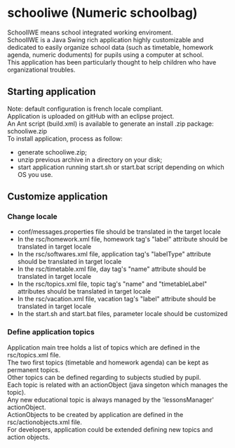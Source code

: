 # schooliwe (Numeric schoolbag)

SchoolIWE means school integrated working enviroment.<br>
SchoolIWE is a Java Swing rich application highly customizable and dedicated to easily organize school data (such as timetable, homework agenda, numeric doduments) for pupils using a computer at school.<br>
This application has been particularly thought to help children who have organizational troubles.

## Starting application
Note: default configuration is french locale compliant.<br>
Application is uploaded on gitHub with an eclipse project.<br>
An Ant script (build.xml) is available to generate an install .zip package: schooliwe.zip<br>
To install application, process as follow:
* generate schooliwe.zip;
* unzip previous archive in a directory on your disk;
* start application running start.sh or start.bat script depending on which OS you use.

## Customize application
### Change locale
* conf/messages.properties file should be translated in the target locale
* In the rsc/homework.xml file, homework tag's "label" attribute should be translated in target locale
* In the rsc/softwares.xml file, application tag's "labelType" attribute should be translated in target locale
* In the rsc/timetable.xml file, day tag's "name" attribute should be translated in target locale
* In the rsc/topics.xml file, topic tag's "name" and "timetableLabel" attributes should be translated in target locale
* In the rsc/vacation.xml file, vacation tag's "label" attribute should be translated in target locale
* In the start.sh and start.bat files, parameter locale should be customized

### Define application topics
Application main tree holds a list of topics which are defined in the rsc/topics.xml file.<br>
The two first topics (timetable and homework agenda) can be kept as permanent topics.<br>
Other topics can be defined regarding to subjects studied by pupil.<br>
Each topic is related with an actionObject (java singeton which manages the topic).<br>
Any new educational topic is always managed by the 'lessonsManager' actionObject.<br>
ActionObjects to be created by application are defined in the rsc/actionobjects.xml file.<br>
For developers, application could be extended defining new topics and action objects.<br>
